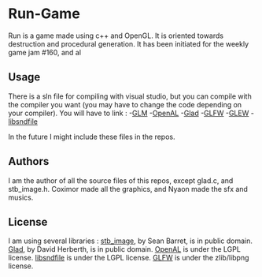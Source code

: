 # Run-Game
Run is a game made using c++ and OpenGL. It is oriented towards destruction and procedural generation.
It has been initiated for the weekly game jam #160, and al

## Usage
There is a sln file for compiling with visual studio, but you can compile with the compiler you want (you may have to change the code depending on your compiler).
You will have to link :
-[GLM](https://glm.g-truc.net/0.9.9/index.html)
-[OpenAL](https://openal.org/)
-[Glad](https://glad.dav1d.de/#profile=core&language=c&specification=gl&loader=on&api=gl%3D4.3&extensions=GL_ARB_compute_shader&extensions=GL_ARB_compute_variable_group_size)
-[GLFW](https://www.glfw.org/)
-[GLEW](http://glew.sourceforge.net/)
-[libsndfile](http://www.mega-nerd.com/libsndfile/)

In the future I might include these files in the repos.

## Authors
I am the author of all the source files of this repos, except glad.c, and stb_image.h.
Coximor made all the graphics, and Nyaon made the sfx and musics.

## License
I am using several libraries :
[stb_image](https://github.com/nothings/stb/blob/master/stb_image.h), by Sean Barret, is in public domain.
[Glad](https://glad.dav1d.de/), by David Herberth, is in public domain.
[OpenAL](https://openal.org/) is under the LGPL license.
[libsndfile](http://www.mega-nerd.com/libsndfile/) is under the LGPL license.
[GLFW](https://www.glfw.org/) is under the zlib/libpng license.
